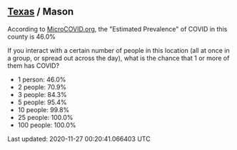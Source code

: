 
## [Texas](/united-states/texas) / Mason

According to [MicroCOVID.org](http://microcovid.org),
the "Estimated Prevalence" of COVID in this county is 46.0%

If you interact with a certain number of people in this location
(all at once in a group, or spread out across the day), what is the chance that
1 or more of them has COVID?

- 1 person: 46.0%
- 2 people: 70.9%
- 3 people: 84.3%
- 5 people: 95.4%
- 10 people: 99.8%
- 25 people: 100.0%
- 100 people: 100.0%

Last updated: 2020-11-27 00:20:41.066403 UTC
